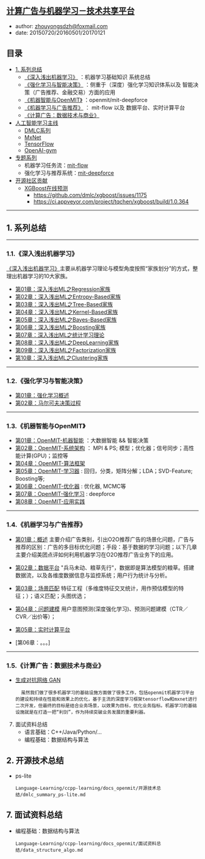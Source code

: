 ## [计算广告与机器学习－技术共享平台](http://www.52caml.com/home/index.html)

+ author: zhouyongsdzh@foxmail.com
+ date: 20150720/20160501/20170121

## 目录

+ [1. 系列总结](#1.系列总结)
    + [《深入浅出机器学习》](#1.1.《深入浅出机器学习》) ：机器学习基础知识 系统总结
    + [《强化学习与智能决策》](#1.2.《强化学习与智能决策》) ：侧重于（深度）强化学习知识体系以及 智能决策（广告推荐、金融交易）方面的应用
    + [《机器智能与OpenMIT》]() ：openmit/mit-deepforce
    + [《机器学习与广告推荐》](#1.4.《机器学习与广告推荐》) ： mit-flow 以及 数据平台、实时计算平台
    + [《计算广告：数据技术与商业》]()
+ [人工智能学习主线]() 
    + [DMLC系列]()   
    + [MxNet]()
    + [TensorFlow]()   
    + [OpenAI-gym](https://github.com/openai/gym)
+ [专题系列]()
    + 机器学习任务流：[mit-flow]()
    + 强化学习与推荐系统：[mit-deepforce]()
+ [开源社区贡献]()
    + [XGBoost在线预测](https://github.com/dmlc/xgboost/pull/2008) 
        + https://github.com/dmlc/xgboost/issues/1175
        + https://ci.appveyor.com/project/tqchen/xgboost/build/1.0.364      

---
<h2 id="1.系列总结">1. 系列总结</h2>

---
<h3 id="1.1.《深入浅出机器学习》">1.1.《深入浅出机器学习》</h3>

[《深入浅出机器学习》](http://www.52caml.com/categories/%E6%B7%B1%E5%85%A5%E6%B5%85%E5%87%BA%E6%9C%BA%E5%99%A8%E5%AD%A6%E4%B9%A0/)主要从机器学习理论与模型角度按照“家族划分”的方式，整理出机器学习的10大家族。

+ [第01章：深入浅出ML之Regression家族]()
+ [第02章：深入浅出ML之Entropy-Based家族]()
+ [第03章：深入浅出ML之Tree-Based家族]()
+ [第04章：深入浅出ML之Kernel-Based家族]()
+ [第05章：深入浅出ML之Bayes-Based家族]()
+ [第06章：深入浅出ML之Boosting家族]()
+ [第07章：深入浅出ML之统计学习理论]()
+ [第08章：深入浅出ML之DeepLearning家族]()
+ [第09章：深入浅出ML之Factorization家族]()
+ [第10章：深入浅出ML之Clustering家族]()

---
<h3 id="1.2.《强化学习与智能决策》">1.2.《强化学习与智能决策》</h3>

+ [第01章：强化学习概述]()
+ [第02章：马尔可夫决策过程]()

---
<h3 id="1.3.《机器智能与OpenMIT》">1.3.《机器智能与OpenMIT》</h3>

+ [第01章：OpenMIT-机器智能]() ：大数据智能 && 智能决策
+ [第02章：OpenMIT-系统架构]() ： MPI & PS; 模型；优化器；信号同步；高性能计算(GPU)；监控等
+ [第04章：OpenMIT-算法框架]()
+ [第05章：OpenMIT-学习器]() : 回归，分类，矩阵分解；LDA；SVD-Feature; Boosting等; 
+ [第06章：OpenMIT-优化器]() : 优化器, MCMC等
+ [第07章：OpenMIT-强化学习]() : deepforce 
+ [第08章：OpenMIT-应用实践]()

 
---
<h3 id="1.4.《机器学习与广告推荐》">1.4.《机器学习与广告推荐》</h3>

+ [第01章：概述]()
    主要介绍广告类别，引出O2O推荐广告的场景化问题，广告与推荐的区别：广告的多目标优化问题；手段：基于数据的学习问题；以下几章主要介绍美团点评如何利用机器学习在O2O推荐广告业务下的应用。

+ [第02章：数据平台]()
    "兵马未动、粮草先行"，数据即是算法模型的粮草。搭建数据流，以及各维度数据信息与监控系统；用户行为统计与分析。

+ [第03章：场景匹配]()
    特征工程（多维度特征交叉统计，用作预估模型的特征；）；语义匹配；头图优选；

+ [第04章：问题建模]()
    用户意图预测(深度强化学习)、预测问题建模（CTR／CVR／出价等）；

+ [第05章：实时计算平台]()

+ [第06章：。。。] 

---
<h3 id="1.5.《计算广告：数据技术与商业》">1.5.《计算广告：数据技术与商业》</h3>

+ [生成对抗网络 GAN]()

        
        虽然我们做了很多机器学习的基础设施方面做了很多工作，包括openmit机器学习平台的建设和持续在性能和效果上的优化，基于主流的深度学习框架tensorflow和mxnet进行二次开发，但最终的目标是结合业务场景，以效果为目标，优化业务指标。机器学习的基础设施就是在打造一把“利剑”，作为持续突破业务发展的重要利器。

7. 面试资料总结
    + 语言基础：C++/Java/Python/...
    + 编程基础：数据结构与算法


<h2 id="2.开源技术总结">2. 开源技术总结</h2>

+ ps-lite
    
  `Language-Learning/ccpp-learning/docs_openmit/开源技术总结/dmlc_summary_ps-lite.md`


<h2 id="7.面试资料总结">7. 面试资料总结</h2>

+ 编程基础：数据结构与算法

    `Language-Learning/ccpp-learning/docs_openmit/面试资料总结/data_structure_algo.md`
